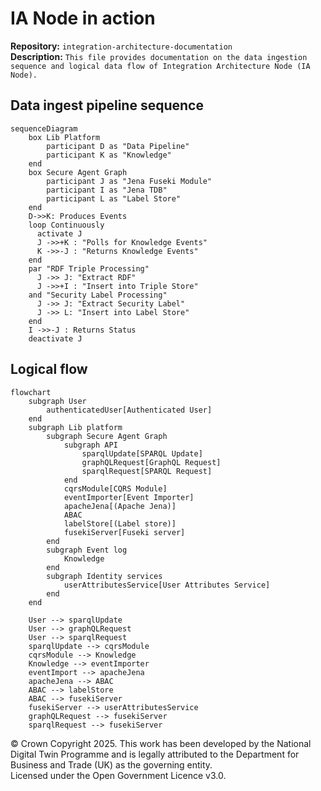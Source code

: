 # IA Node in action

**Repository:** `integration-architecture-documentation`  
**Description:** `This file provides documentation on the data ingestion sequence and logical data flow of Integration Architecture Node (IA Node). `  
<!-- SPDX-License-Identifier: OGL-UK-3.0 -->

## Data ingest pipeline sequence
```mermaid
sequenceDiagram
    box Lib Platform
        participant D as "Data Pipeline"
        participant K as "Knowledge"
    end
    box Secure Agent Graph
        participant J as "Jena Fuseki Module"
        participant I as "Jena TDB"
        participant L as "Label Store"
    end
    D->>K: Produces Events
    loop Continuously
      activate J
      J ->>+K : "Polls for Knowledge Events"
      K ->>-J : "Returns Knowledge Events"
    end
    par "RDF Triple Processing"
      J ->> J: "Extract RDF"
      J ->>+I : "Insert into Triple Store"
    and "Security Label Processing"
      J ->> J: "Extract Security Label"
      J ->> L: "Insert into Label Store"
    end
    I ->>-J : Returns Status
    deactivate J

```

## Logical flow

```mermaid
flowchart
    subgraph User
        authenticatedUser[Authenticated User]
    end
    subgraph Lib platform
        subgraph Secure Agent Graph
            subgraph API
                sparqlUpdate[SPARQL Update]
                graphQLRequest[GraphQL Request]
                sparqlRequest[SPARQL Request]
            end
            cqrsModule[CQRS Module]
            eventImporter[Event Importer]
            apacheJena[(Apache Jena)]
            ABAC
            labelStore[(Label store)]
            fusekiServer[Fuseki server]
        end
        subgraph Event log
            Knowledge
        end
        subgraph Identity services
            userAttributesService[User Attributes Service]
        end
    end

    User --> sparqlUpdate
    User --> graphQLRequest
    User --> sparqlRequest
    sparqlUpdate --> cqrsModule
    cqrsModule --> Knowledge
    Knowledge --> eventImporter
    eventImport --> apacheJena
    apacheJena --> ABAC
    ABAC --> labelStore
    ABAC --> fusekiServer
    fusekiServer --> userAttributesService
    graphQLRequest --> fusekiServer
    sparqlRequest --> fusekiServer
```

© Crown Copyright 2025. This work has been developed by the National Digital Twin Programme and is legally attributed to the Department for Business and Trade (UK) as the governing entity.  
Licensed under the Open Government Licence v3.0.  
